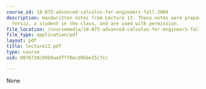 ```yaml
---
course_id: 18-075-advanced-calculus-for-engineers-fall-2004
description: Handwritten notes from Lecture 13. These notes were prepared by Melike
  Yersiz, a student in the class, and are used with permission.
file_location: /coursemedia/18-075-advanced-calculus-for-engineers-fall-2004/0876720c99b9aa5fff0ecd9bbe15c7cc_lecture13.pdf
file_type: application/pdf
layout: pdf
title: lecture13.pdf
type: course
uid: 0876720c99b9aa5fff0ecd9bbe15c7cc

---
```

None